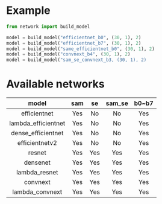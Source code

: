# Example
```python
from network import build_model

model = build_model("efficientnet_b0", (30, 1), 2)
model = build_model("efficientnet_b7", (30, 1), 2)
model = build_model("same_efficientnet_b0", (30, 1), 2)
model = build_model("convnext_b4", (30, 1), 2)
model = build_model("sam_se_convnext_b3, (30, 1), 2)
```
# Available networks
| model | sam | se | sam_se | b0~b7 |
|:---:|:---:|:---:|:---:|:---:|
|efficientnet |Yes |No |No |Yes |
|lambda_efficientnet |Yes |No |No |Yes |
|dense_efficientnet |Yes |No |No |Yes |
|efficientnetv2 |Yes |No |No |Yes |
|resnet |Yes |Yes |Yes |Yes |
|densenet |Yes |Yes |Yes |Yes |
|lambda_resnet |Yes |Yes |Yes |Yes |
|convnext |Yes |Yes |Yes |Yes |
|lambda_convnext |Yes |Yes |Yes |Yes |
